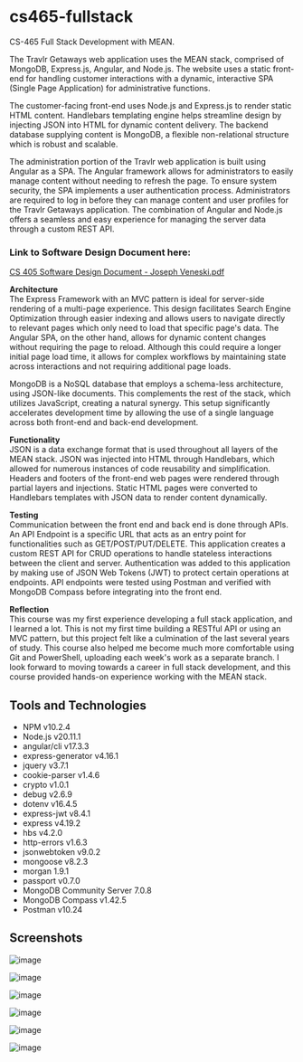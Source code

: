# cs465-fullstack
CS-465 Full Stack Development with MEAN. 

The Travlr Getaways web application uses the MEAN stack, comprised of MongoDB, Express.js, Angular, and Node.js. The website uses a static front-end for handling customer interactions with a dynamic,
interactive SPA (Single Page Application) for administrative functions. 

The customer-facing front-end uses Node.js and Express.js to render static HTML content. Handlebars templating engine helps streamline design by injecting JSON into HTML for dynamic content delivery. The backend 
database supplying content is MongoDB, a flexible non-relational structure which is robust and scalable.

The administration portion of the Travlr web application is built using Angular as a SPA. The Angular framework allows for administrators to easily manage content without needing to refresh the page. To ensure system security,
 the SPA implements a user authentication process. Administrators are required to log in before they can manage content and user profiles for the Travlr Getaways application. The combination of Angular and Node.js offers a seamless and easy experience for managing the server data through a custom REST API.

 ### Link to Software Design Document here:
 [CS 405 Software Design Document - Joseph Veneski.pdf](CS%405%Software%Design%Document%-%Joseph%Veneski.pdf)

**Architecture**\
The Express Framework with an MVC pattern is ideal for server-side rendering of a multi-page experience. This design facilitates Search Engine Optimization through easier indexing and allows users to navigate directly to relevant pages which only need to load that specific page's data.
The Angular SPA, on the other hand, allows for dynamic content changes without requiring the page to reload. Although this could require a longer initial page load time, it allows for complex workflows by maintaining state across interactions and not requiring additional page loads.

MongoDB is a NoSQL database that employs a schema-less architecture, using JSON-like documents. This complements the rest of the stack, which utilizes JavaScript, creating a natural synergy. This setup significantly accelerates development time by allowing the use of a single language across both front-end and back-end development.

**Functionality**\
JSON is a data exchange format that is used throughout all layers of the MEAN stack. JSON was injected into HTML through Handlebars, which allowed for numerous instances of code reusability and simplification. Headers and footers of the front-end web pages were rendered through partial layers and injections. Static HTML pages were converted to Handlebars templates with JSON data to render content dynamically.

**Testing**\
Communication between the front end and back end is done through APIs. An API Endpoint is a specific URL that acts as an entry point for functionalities such as GET/POST/PUT/DELETE. This application creates a custom REST API for CRUD operations to handle stateless interactions between the client and server. Authentication was added to this application by making use of JSON Web Tokens (JWT) to protect certain operations at endpoints. API endpoints were tested using Postman and verified with MongoDB Compass before integrating into the front end.

**Reflection**\
This course was my first experience developing a full stack application, and I learned a lot. This is not my first time building a RESTful API or using an MVC pattern, but this project felt like a culmination of the last several years of study. This course also helped me become much more comfortable using Git and PowerShell, uploading each week's work as a separate branch. I look forward to moving towards a career in full stack development, and this course provided hands-on experience working with the MEAN stack.

 ## Tools and Technologies
 - NPM v10.2.4
 - Node.js v20.11.1
 - angular/cli v17.3.3
 - express-generator v4.16.1
 - jquery v3.7.1
 - cookie-parser v1.4.6
 - crypto v1.0.1
 - debug v2.6.9
 - dotenv v16.4.5
 - express-jwt v8.4.1
 - express v4.19.2
 - hbs v4.2.0
 - http-errors v1.6.3
 - jsonwebtoken v9.0.2
 - mongoose v8.2.3
 - morgan 1.9.1
 - passport v0.7.0
 - MongoDB Community Server 7.0.8
 - MongoDB Compass v1.42.5
 - Postman v10.24

## Screenshots
![image](https://github.com/sacredpoom/cs465-fullstack/assets/20672168/a117a7f2-b08d-40d3-b233-297905ccf9cf)

![image](https://github.com/sacredpoom/cs465-fullstack/assets/20672168/09016a76-28d9-446b-b9dd-271466803b6a)

![image](https://github.com/sacredpoom/cs465-fullstack/assets/20672168/83df5cfc-4341-4206-bc5c-beea7a38e09d)

![image](https://github.com/sacredpoom/cs465-fullstack/assets/20672168/736e4d45-a57a-4956-8790-33c4c99415e2)

![image](https://github.com/sacredpoom/cs465-fullstack/assets/20672168/29f176ae-bbba-4816-90ff-eae80f5851a1)

![image](https://github.com/sacredpoom/cs465-fullstack/assets/20672168/b6b9c2ef-8aa6-4361-bf4a-e7c77cc46165)
